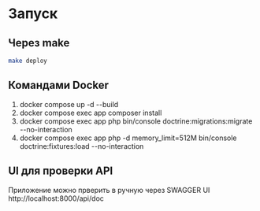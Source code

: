 # Запуск 

## Через make

```bash
make deploy
```

## Командами Docker

1. docker compose up -d --build
2. docker compose exec app composer install
3. docker compose exec app php bin/console doctrine:migrations:migrate --no-interaction
4. docker compose exec app php -d memory_limit=512M bin/console doctrine:fixtures:load --no-interaction

## UI для проверки API

Приложение можно прверить в ручную через SWAGGER UI http://localhost:8000/api/doc